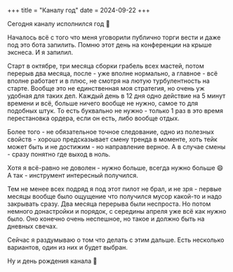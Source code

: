 +++
title = "Каналу год"
date = 2024-09-22
+++

Сегодня каналу исполнился год 🎂

Началось всё с того что меня уговорили публично торги вести и даже под это бота запилить. Помню этот день на конференции на крыше экснеса. И я запилил.

Старт в октябре, три месяца сборки грабель всех мастей, потом перерыв два месяца, после - уже вполне нормально, а главное - всё вполне работает и в плюс, не смотря на лютую турбулентность на старте. Вообще это не единственная моя стратегия, но очень уж удобная для таких дел. Каждый день в 12 дня одно действие на 5 минут времени и всё, больше ничего вообще не нужно, самое то для подобных штук. То есть буквально не нужно - только 1 раз в это время перестановка ордера, если он есть, либо вообще отдых.

Более того - не обязательное точное следование, одно из полезных свойств - хорошо предсказывает смену тренда в моменте, хоть тейк может быть и не достижим - но направление верное. А в случае смены - сразу понятно где выход в ноль.

Хотя я всё-равно не доволен - нужно больше, всегда нужно больше 😄 А так - инструмент интересный получился.

Тем не менее всех подряд я под этот пилот не брал, и не зря - первые месяцы вообще было ощущение что получился мусор какой-то и надо закрывать сразу. Два месяца перерыва были неспроста. Но потом немного донастройки и порядок, с середины апреля уже всё как нужно было. Оно конечно очень неспешное, но такое и должно быть на дневных свечах.

Сейчас я раздумываю о том что делать с этим дальше. Есть несколько вариантов, один из них и будет выбран.

Ну и день рождения канала 🥳